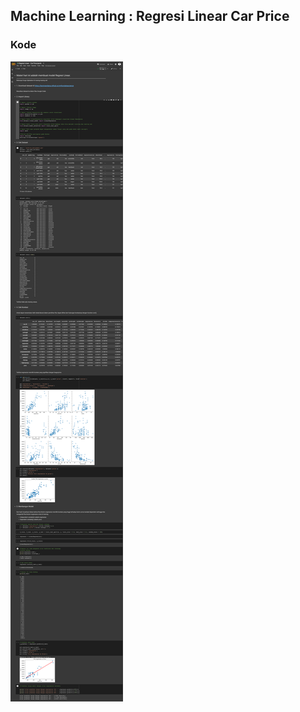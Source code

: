 ## Machine Learning : Regresi Linear Car Price

### Kode
<img src="/pythondatascience/images/regresilinearcarprice.png?raw=true"/>
